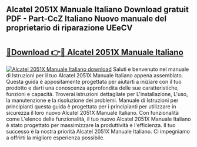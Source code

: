## Alcatel 2051X Manuale Italiano Download gratuit PDF - Part-CcZ Italiano Nuovo manuale del proprietario di riparazione UEeCV

# <h2><a href="http://dfcz6lp.blite.top/?on=Alcatel+2051X+Manuale+Italiano">🔗Download 👉🔴 Alcatel 2051X Manuale Italiano</a></h2>

[![Alcatel 2051X Manuale Italiano download](https://i.imgur.com/lujVjoI.png)](http://dfcz6lp.blite.top/?on=Alcatel+2051X+Manuale+Italiano)
Saluti e benvenuto nel manuale di Istruzioni per il tuo Alcatel 2051X Manuale Italiano appena assemblato. Questa guida è appositamente progettata per aiutarti a iniziare con il tuo prodotto e darti una conoscenza approfondita delle sue caratteristiche, funzioni e capacità. Troverai istruzioni dettagliate per L'installazione, L'uso, la manutenzione e la risoluzione dei problemi. Manuale di Istruzioni per principianti questa guida è progettata per i principianti per utilizzare in sicurezza il loro nuovo Alcatel 2051X Manuale Italiano. Con funzionalità come L'elenco delle funzionalità, il tuo nuovo Alcatel 2051X Manuale Italiano è stato progettato per massimizzare la produttività e l'efficienza. Il tuo successo è la nostra priorità Alcatel 2051X Manuale Italiano. Ci impegniamo a offrirti la migliore esperienza possibile.
